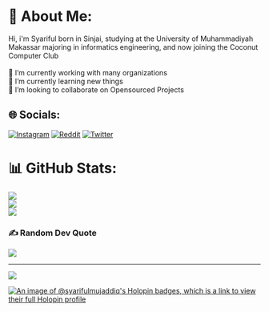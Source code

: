 # 💫 About Me:
Hi, i'm Syariful born in Sinjai, studying at the University of Muhammadiyah Makassar majoring in informatics engineering, and now joining the Coconut Computer Club<br><br>🔭 I’m currently working with many organizations<br>🌱 I’m currently learning new things<br>👯 I’m looking to collaborate on Opensourced Projects<br>


## 🌐 Socials:
[![Instagram](https://img.shields.io/badge/Instagram-%23E4405F.svg?logo=Instagram&logoColor=white)](https://instagram.com/syarifulmujaddiq_) [![Reddit](https://img.shields.io/badge/Reddit-%23FF4500.svg?logo=Reddit&logoColor=white)](https://reddit.com/user/syarifulmujaddiq) [![Twitter](https://img.shields.io/badge/Twitter-%231DA1F2.svg?logo=Twitter&logoColor=white)](https://twitter.com/0xSyariful ) 

# 📊 GitHub Stats:
![](https://github-readme-stats.vercel.app/api?username=syarifulmujaddiq&theme=dark&hide_border=false&include_all_commits=false&count_private=false)<br/>
![](https://github-readme-streak-stats.herokuapp.com/?user=syarifulmujaddiq&theme=dark&hide_border=false)<br/>
![](https://github-readme-stats.vercel.app/api/top-langs/?username=syarifulmujaddiq&theme=dark&hide_border=false&include_all_commits=false&count_private=false&layout=compact)

### ✍️ Random Dev Quote
![](https://quotes-github-readme.vercel.app/api?type=horizontal&theme=radical)


---
[![](https://visitcount.itsvg.in/api?id=syarifulmujaddiq&icon=0&color=0)](https://visitcount.itsvg.in)


[![An image of @syarifulmujaddiq's Holopin badges, which is a link to view their full Holopin profile](https://holopin.me/syarifulmujaddiq)](https://holopin.io/@syarifulmujaddiq)


<!-- Proudly created with GPRM ( https://gprm.itsvg.in ) -->


